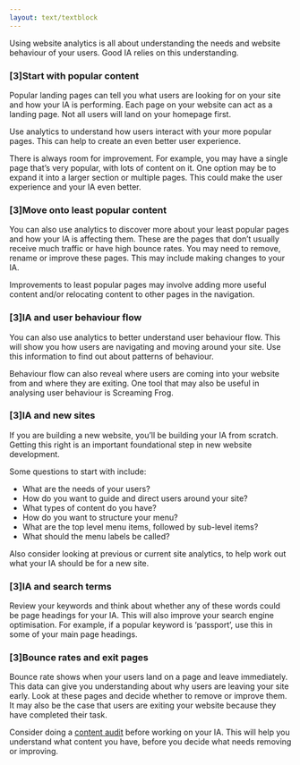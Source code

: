 ```yaml
---
layout: text/textblock
---
```


Using website analytics is all about understanding the needs and website behaviour of your users. Good IA relies on this understanding. 

### [3]Start with popular content
Popular landing pages can tell you what users are looking for on your site and how your IA is performing. Each page on your website can act as a landing page. Not all users will land on your homepage first.

Use analytics to understand how users interact with your more popular pages. This can help to create an even better user experience. 

There is always room for improvement. For example, you may have a single page that’s very popular, with lots of content on it. One option may be to expand it into a larger section or multiple pages. This could make the user experience and your IA even better.

### [3]Move onto least popular content
You can also use analytics to discover more about your least popular pages and how your IA is affecting them. These are the pages that don’t usually receive much traffic or have high bounce rates. You may need to remove, rename or improve these pages. This may include making changes to your IA.

Improvements to least popular pages may involve adding more useful content and/or relocating content to other pages in the navigation.

### [3]IA and user behaviour flow
You can also use analytics to better understand user behaviour flow. This will show you how users are navigating and moving around your site. Use this information to find out about patterns of behaviour. 

Behaviour flow can also reveal where users are coming into your website from and where they are exiting. One tool that may also be useful in analysing user behaviour is Screaming Frog.

### [3]IA and new sites
If you are building a new website, you’ll be building your IA from scratch. Getting this right is an important foundational step in new website development. 

Some questions to start with include:
- What are the needs of your users?
- How do you want to guide and direct users around your site?
- What types of content do you have? 
- How do you want to structure your menu? 
- What are the top level menu items, followed by sub-level items?
- What should the menu labels be called?

Also consider looking at previous or current site analytics, to help work out what your IA should be for a new site.

### [3]IA and search terms
Review your keywords and think about whether any of these words could be page headings for your IA. This will also improve your search engine optimisation. For example, if a popular keyword is ‘passport’, use this in some of your main page headings.

### [3]Bounce rates and exit pages
Bounce rate shows when your users land on a page and leave immediately. This data can give you understanding about why users are leaving your site early. Look at these pages and decide whether to remove or improve them. It may also be the case that users are exiting your website because they have completed their task. 

Consider doing a [content audit](/content-strategy/audit-content/) before working on your IA. This will help you understand what content you have, before you decide what needs removing or improving.